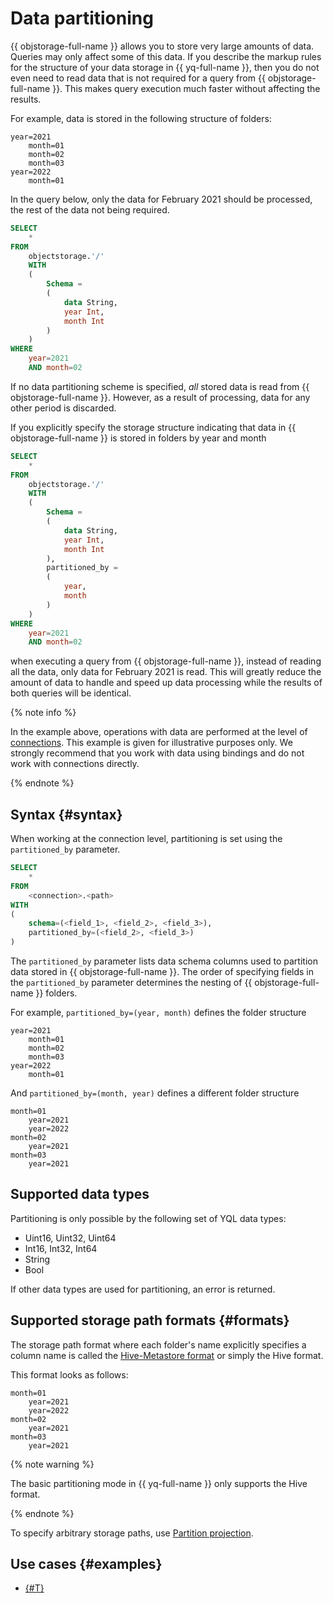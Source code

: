 # Data partitioning

{{ objstorage-full-name }} allows you to store very large amounts of data. Queries may only affect some of this data. If you describe the markup rules for the structure of your data storage in {{ yq-full-name }}, then you do not even need to read data that is not required for a query from {{ objstorage-full-name }}. This makes query execution much faster without affecting the results. 

For example, data is stored in the following structure of folders:

```
year=2021
    month=01
    month=02
    month=03
year=2022
    month=01
```

In the query below, only the data for February 2021 should be processed, the rest of the data not being required. 

```sql
SELECT 
    * 
FROM 
    objectstorage.'/' 
    WITH
    (
        Schema =
        (
            data String, 
            year Int, 
            month Int
        )
    ) 
WHERE 
    year=2021 
    AND month=02
```

If no data partitioning scheme is specified, _all_ stored data is read from {{ objstorage-full-name }}. However, as a result of processing, data for any other period is discarded.

If you explicitly specify the storage structure indicating that data in {{ objstorage-full-name }} is stored in folders by year and month
```sql
SELECT 
    * 
FROM 
    objectstorage.'/' 
    WITH
    (
        Schema =
        (
            data String, 
            year Int, 
            month Int
        ),
        partitioned_by = 
        (
            year,
            month
        )
    ) 
WHERE 
    year=2021 
    AND month=02
```

when executing a query from {{ objstorage-full-name }}, instead of reading all the data, only data for February 2021 is read. This will greatly reduce the amount of data to handle and speed up data processing while the results of both queries will be identical.

{% note info %}

In the example above, operations with data are performed at the level of [connections](glossary.md#connection). This example is given for illustrative purposes only. We strongly recommend that you work with data using bindings and do not work with connections directly.

{% endnote %}

## Syntax {#syntax}

When working at the connection level, partitioning is set using the `partitioned_by` parameter.

```sql
SELECT 
    * 
FROM 
    <connection>.<path> 
WITH 
(
    schema=(<field_1>, <field_2>, <field_3>), 
    partitioned_by=(<field_2>, <field_3>)
)
```


The `partitioned_by` parameter lists data schema columns used to partition data stored in {{ objstorage-full-name }}. The order of specifying fields in the `partitioned_by` parameter determines the nesting of {{ objstorage-full-name }} folders. 

For example, `partitioned_by=(year, month)` defines the folder structure

```
year=2021
    month=01
    month=02
    month=03
year=2022
    month=01
```

And `partitioned_by=(month, year)` defines a different folder structure

```
month=01
    year=2021
    year=2022
month=02
    year=2021
month=03
    year=2021
```

## Supported data types

Partitioning is only possible by the following set of YQL data types:
- Uint16, Uint32, Uint64
- Int16, Int32, Int64
- String
- Bool

If other data types are used for partitioning, an error is returned.

## Supported storage path formats {#formats}

The storage path format where each folder's name explicitly specifies a column name is called the [Hive-Metastore format](https://en.wikipedia.org/wiki/Apache_Hive) or simply the Hive format.

This format looks as follows:
```
month=01
    year=2021
    year=2022
month=02
    year=2021
month=03
    year=2021
```

{% note warning %}

The basic partitioning mode in {{ yq-full-name }} only supports the Hive format. 

{% endnote %}

To specify arbitrary storage paths, use [Partition projection](partition-projection.md).

## Use cases {#examples}

* [{#T}](../tutorials/yq-storage.md)
